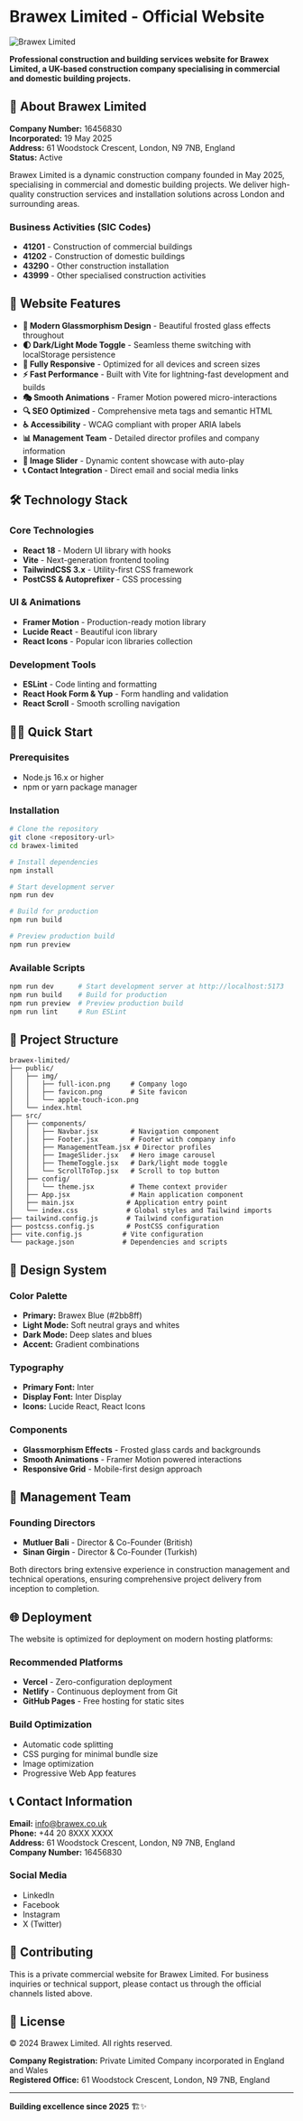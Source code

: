 # Brawex Limited - Official Website

![Brawex Limited](./public/img/full-icon.png)

**Professional construction and building services website for Brawex Limited, a UK-based construction company specialising in commercial and domestic building projects.**

## 🏢 About Brawex Limited

**Company Number:** 16456830  
**Incorporated:** 19 May 2025  
**Address:** 61 Woodstock Crescent, London, N9 7NB, England  
**Status:** Active  

Brawex Limited is a dynamic construction company founded in May 2025, specialising in commercial and domestic building projects. We deliver high-quality construction services and installation solutions across London and surrounding areas.

### Business Activities (SIC Codes)
- **41201** - Construction of commercial buildings
- **41202** - Construction of domestic buildings  
- **43290** - Other construction installation
- **43999** - Other specialised construction activities

## 🚀 Website Features

- **🎨 Modern Glassmorphism Design** - Beautiful frosted glass effects throughout
- **🌓 Dark/Light Mode Toggle** - Seamless theme switching with localStorage persistence
- **📱 Fully Responsive** - Optimized for all devices and screen sizes
- **⚡ Fast Performance** - Built with Vite for lightning-fast development and builds
- **🎭 Smooth Animations** - Framer Motion powered micro-interactions
- **🔍 SEO Optimized** - Comprehensive meta tags and semantic HTML
- **♿ Accessibility** - WCAG compliant with proper ARIA labels
- **📊 Management Team** - Detailed director profiles and company information
- **📸 Image Slider** - Dynamic content showcase with auto-play
- **📞 Contact Integration** - Direct email and social media links

## 🛠️ Technology Stack

### Core Technologies
- **React 18** - Modern UI library with hooks
- **Vite** - Next-generation frontend tooling
- **TailwindCSS 3.x** - Utility-first CSS framework
- **PostCSS & Autoprefixer** - CSS processing

### UI & Animations
- **Framer Motion** - Production-ready motion library
- **Lucide React** - Beautiful icon library
- **React Icons** - Popular icon libraries collection

### Development Tools
- **ESLint** - Code linting and formatting
- **React Hook Form & Yup** - Form handling and validation
- **React Scroll** - Smooth scrolling navigation

## 🏃‍♂️ Quick Start

### Prerequisites
- Node.js 16.x or higher
- npm or yarn package manager

### Installation

```bash
# Clone the repository
git clone <repository-url>
cd brawex-limited

# Install dependencies
npm install

# Start development server
npm run dev

# Build for production
npm run build

# Preview production build
npm run preview
```

### Available Scripts

```bash
npm run dev      # Start development server at http://localhost:5173
npm run build    # Build for production
npm run preview  # Preview production build
npm run lint     # Run ESLint
```

## 📁 Project Structure

```
brawex-limited/
├── public/
│   ├── img/
│   │   ├── full-icon.png     # Company logo
│   │   ├── favicon.png       # Site favicon
│   │   └── apple-touch-icon.png
│   └── index.html
├── src/
│   ├── components/
│   │   ├── Navbar.jsx        # Navigation component
│   │   ├── Footer.jsx        # Footer with company info
│   │   ├── ManagementTeam.jsx # Director profiles
│   │   ├── ImageSlider.jsx   # Hero image carousel
│   │   ├── ThemeToggle.jsx   # Dark/light mode toggle
│   │   └── ScrollToTop.jsx   # Scroll to top button
│   ├── config/
│   │   └── theme.jsx         # Theme context provider
│   ├── App.jsx               # Main application component
│   ├── main.jsx             # Application entry point
│   └── index.css            # Global styles and Tailwind imports
├── tailwind.config.js       # Tailwind configuration
├── postcss.config.js        # PostCSS configuration
├── vite.config.js          # Vite configuration
└── package.json            # Dependencies and scripts
```

## 🎨 Design System

### Color Palette
- **Primary:** Brawex Blue (#2bb8ff)
- **Light Mode:** Soft neutral grays and whites
- **Dark Mode:** Deep slates and blues
- **Accent:** Gradient combinations

### Typography
- **Primary Font:** Inter
- **Display Font:** Inter Display
- **Icons:** Lucide React, React Icons

### Components
- **Glassmorphism Effects** - Frosted glass cards and backgrounds
- **Smooth Animations** - Framer Motion powered interactions
- **Responsive Grid** - Mobile-first design approach

## 👥 Management Team

### Founding Directors
- **Mutluer Bali** - Director & Co-Founder (British)
- **Sinan Girgin** - Director & Co-Founder (Turkish)

Both directors bring extensive experience in construction management and technical operations, ensuring comprehensive project delivery from inception to completion.

## 🌐 Deployment

The website is optimized for deployment on modern hosting platforms:

### Recommended Platforms
- **Vercel** - Zero-configuration deployment
- **Netlify** - Continuous deployment from Git
- **GitHub Pages** - Free hosting for static sites

### Build Optimization
- Automatic code splitting
- CSS purging for minimal bundle size
- Image optimization
- Progressive Web App features

## 📞 Contact Information

**Email:** info@brawex.co.uk  
**Phone:** +44 20 8XXX XXXX  
**Address:** 61 Woodstock Crescent, London, N9 7NB, England  
**Company Number:** 16456830

### Social Media
- LinkedIn
- Facebook  
- Instagram
- X (Twitter)

## 🤝 Contributing

This is a private commercial website for Brawex Limited. For business inquiries or technical support, please contact us through the official channels listed above.

## 📄 License

© 2024 Brawex Limited. All rights reserved.

**Company Registration:** Private Limited Company incorporated in England and Wales  
**Registered Office:** 61 Woodstock Crescent, London, N9 7NB, England

---

**Building excellence since 2025** 🏗️✨
